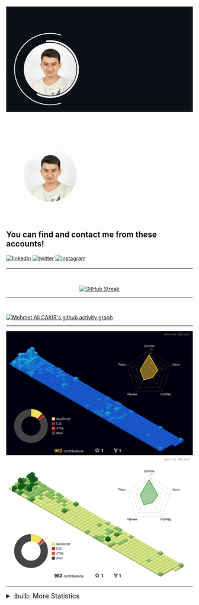 ![GIF](./greetings_dark.gif#gh-dark-mode-only)
![GIF](./greetings_light.gif#gh-light-mode-only)

## You can find and contact me from these accounts!
<div align="left">
</a>
<a href="https://linkedin.com/in/cakirmehmetali" target="_blank">
<img src=https://img.shields.io/badge/linkedin-%231E77B5.svg?&style=for-the-badge&logo=linkedin&logoColor=white alt=linkedin style="margin-bottom: 5px;" />
</a>
<a href="https://twitter.com/immehmetali" target="_blank">
<img src=https://img.shields.io/badge/twitter-%2300acee.svg?&style=for-the-badge&logo=twitter&logoColor=white alt=twitter style="margin-bottom: 5px;" />
<a href="https://instagram.com/cakiroglumali" target="_blank">
<img src=https://img.shields.io/badge/instagram-%23000000.svg?&style=for-the-badge&logo=instagram&logoColor=white alt=instagram style="margin-bottom: 5px;" />
</a>  
</div>  



---
<br>

<div align="center">
  
[![GitHub Streak](https://github-readme-streak-stats.herokuapp.com?user=mehmetalicakir&theme=react&date_format=M%20j%5B%2C%20Y%5D)](https://github.com/mehmetalicakir)

</div>    
  
---
<br>

[![Mehmet Ali ÇAKIR's github activity graph](https://github-readme-activity-graph.cyclic.app/graph?username=mehmetalicakir&theme=react-dark&hide_border=true)](https://github.com/mehmetalicakir)


---

![3D](./profile-3d-contrib/profile-night-view.svg#gh-dark-mode-only)
![3D](./profile-3d-contrib/profile-green-animate.svg#gh-light-mode-only)


---


<span align="left"><details>
<summary style="font-size:18px">:bulb: More Statistics</summary>

   Github Stats | Most Used Languages
:-------------------------: |:-------------------------:
[![mehmetalicakir's github stats](https://github-readme-stats.vercel.app/api?username=mehmetalicakir&show_icons=true&theme=react&hide=stars)](https://github.com/mehmetalicakir)    |  [![Top Langs](https://github-readme-stats.vercel.app/api/top-langs/?username=mehmetalicakir&layout=compact&theme=react)](https://github.com/mehmetalicakir)
 </span></details>
